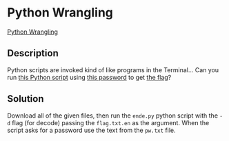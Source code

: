 # Python Wrangling

[Python Wrangling](https://play.picoctf.org/practice/challenge/166)

## Description

Python scripts are invoked kind of like programs in the Terminal... Can you run [this Python script](https://mercury.picoctf.net/static/1b247b1631eb377d9392bfa4871b2eb1/ende.py) using [this password](https://mercury.picoctf.net/static/1b247b1631eb377d9392bfa4871b2eb1/pw.txt) to get [the flag](https://mercury.picoctf.net/static/1b247b1631eb377d9392bfa4871b2eb1/flag.txt.en)?

## Solution

Download all of the given files, then run the `ende.py` python script with the `-d` flag (for decode) passing the `flag.txt.en` as the argument. When the script asks for a password use the text from the `pw.txt` file.